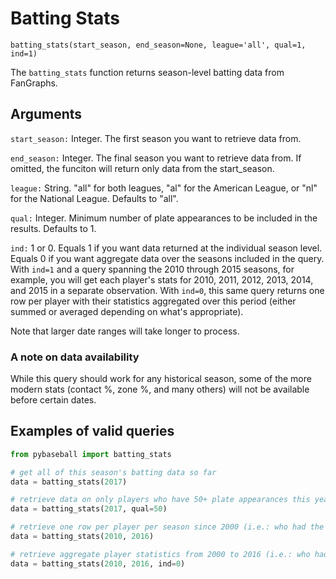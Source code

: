 # Batting Stats

`batting_stats(start_season, end_season=None, league='all', qual=1, ind=1)`

The `batting_stats` function returns season-level batting data from FanGraphs.

## Arguments
`start_season:` Integer. The first season you want to retrieve data from. 

`end_season:` Integer. The final season you want to retrieve data from. If omitted, the funciton will return only data from the start_season.

`league:` String. "all" for both leagues, "al" for the American League, or "nl" for the National League. Defaults to "all".

`qual:` Integer. Minimum number of plate appearances to be included in the results. Defaults to 1. 

`ind:` 1 or 0. Equals 1 if you want data returned at the individual season level. Equals 0 if you want aggregate data over the seasons included in the query. With `ind=1` and a query spanning the 2010 through 2015 seasons, for example, you will get each player's stats for 2010, 2011, 2012, 2013, 2014, and 2015 in a separate observation. With `ind=0`, this same query returns one row per player with their statistics aggregated over this period (either summed or averaged depending on what's appropriate).

Note that larger date ranges will take longer to process.

### A note on data availability 
While this query should work for any historical season, some of the more modern stats (contact %, zone %, and many others) will not be available before certain dates. 

## Examples of valid queries

```python
from pybaseball import batting_stats

# get all of this season's batting data so far
data = batting_stats(2017)

# retrieve data on only players who have 50+ plate appearances this year
data = batting_stats(2017, qual=50)

# retrieve one row per player per season since 2000 (i.e.: who had the single most dominant season over this period?)
data = batting_stats(2010, 2016)

# retrieve aggregate player statistics from 2000 to 2016 (i.e.: who had the most home runs overall over this period?)
data = batting_stats(2010, 2016, ind=0)


```
